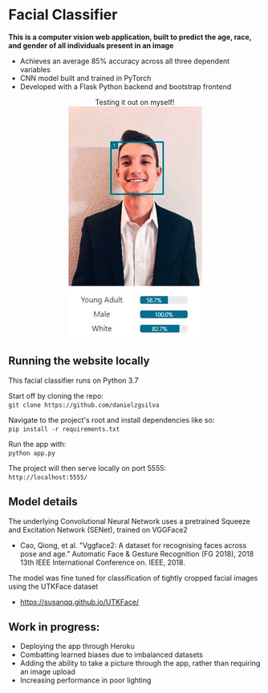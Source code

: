 # Facial Classifier

**This is a computer vision web application, built to predict the age, race, and gender of all individuals present in an image**
-  Achieves an average 85% accuracy across all three dependent variables 
-  CNN model built and trained in PyTorch
-  Developed with a Flask Python backend and bootstrap frontend

<p align="center">Testing it out on myself!<br>
  <img src='static/home_images/Readme.JPG' alt='An example of the classifier functioning on me!' />
</p>

## Running the website locally
This facial classifier runs on Python 3.7

Start off by cloning the repo:  
`git clone https://github.com/danielzgsilva`

Navigate to the project's root and install dependencies like so:  
`pip install -r requirements.txt`

Run the app with:  
`python app.py`

The project will then serve locally on port 5555:  
`http://localhost:5555/`

## Model details
The underlying Convolutional Neural Network uses a pretrained Squeeze and Excitation Network (SENet), trained on VGGFace2
-  Cao, Qiong, et al. "Vggface2: A dataset for recognising faces across pose and age." Automatic Face & Gesture Recognition (FG 2018), 2018 13th IEEE International Conference on. IEEE, 2018.

The model was fine tuned for classification of tightly cropped facial images using the UTKFace dataset
- https://susanqq.github.io/UTKFace/

## Work in progress:
- Deploying the app through Heroku
- Combatting learned biases due to imbalanced datasets
- Adding the ability to take a picture through the app, rather than requiring an image upload
- Increasing performance in poor lighting
